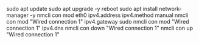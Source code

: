 sudo apt update
sudo apt upgrade -y
reboot
sudo apt install network-manager -y
nmcli con mod eth0 ipv4.address <host IP> ipv4.method manual
nmcli con mod "Wired connection 1" ipv4.gateway <host IP>
sudo nmcli con mod "Wired connection 1" ipv4.dns <DNS Server IP>
nmcli con down "Wired connection 1"
nmcli con up "Wired connection 1" 
